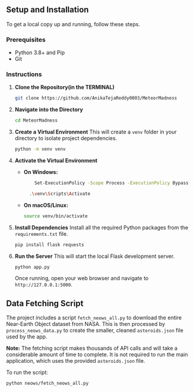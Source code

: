 ## Setup and Installation

To get a local copy up and running, follow these steps.

### Prerequisites
* Python 3.8+ and Pip
* Git

### Instructions

1.  **Clone the Repository(in the TERMINAL)**
    ```sh
    git clone https://github.com/AnikaTejaReddy0003/MeteorMadness
    ```

2.  **Navigate into the Directory**
    ```sh
    cd MeteorMadness
    ```

3.  **Create a Virtual Environment**
    This will create a `venv` folder in your directory to isolate project dependencies.
    ```sh
    python -m venv venv
    ```

4.  **Activate the Virtual Environment**
    * **On Windows:**
      ```sh
          Set-ExecutionPolicy -Scope Process -ExecutionPolicy Bypass
      ```

      ```sh
        .\venv\Scripts\Activate
        ```
    * **On macOS/Linux:**
        ```sh
        source venv/bin/activate
        ```

5.  **Install Dependencies**
    Install all the required Python packages from the `requirements.txt` file.
    ```sh
    pip install flask requests
    ```

6.  **Run the Server**
    This will start the local Flask development server.
    ```sh
    python app.py
    ```
    Once running, open your web browser and navigate to `http://127.0.0.1:5000`.

## Data Fetching Script

The project includes a script `fetch_neows_all.py` to download the entire Near-Earth Object dataset from NASA. This is then processed by `process_neows_data.py` to create the smaller, cleaned `asteroids.json` file used by the app.

**Note:** The fetching script makes thousands of API calls and will take a considerable amount of time to complete. It is not required to run the main application, which uses the provided `asteroids.json` file.

To run the script:
```sh
python neows/fetch_neows_all.py
